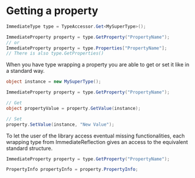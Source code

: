 # Getting a property

```csharp
ImmediateType type = TypeAccessor.Get<MySuperType>();

ImmediateProperty property = type.GetProperty("PropertyName");
// or
ImmediateProperty property = type.Properties["PropertyName"];
// There is also type.GetProperties()
```

When you have type wrapping a property you are able to get or set it like in a standard way.

```csharp
object instance = new MySuperType();

ImmediateProperty property = type.GetProperty("PropertyName");

// Get
object propertyValue = property.GetValue(instance);

// Set
property.SetValue(instance, "New Value");
```

To let the user of the library access eventual missing functionalities, each wrapping type from ImmediateReflection gives an access to the equivalent standard structure.

```csharp
ImmediateProperty property = type.GetProperty("PropertyName");

PropertyInfo propertyInfo = property.PropertyInfo;
```